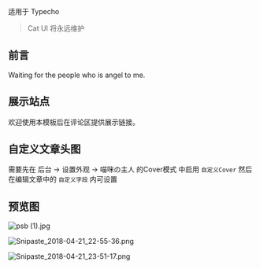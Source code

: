 适用于 Typecho

> Cat UI 将永远维护

## 前言
Waiting for the people who is angel to me.

## 展示站点
欢迎使用本模板后在评论区提供展示链接。

## 自定义文章头图
需要先在 后台 → 设置外观 → 喵咪の主人 的Cover模式 中启用 `自定义Cover`
然后在编辑文章中的 `自定义字段` 内可设置

## 预览图

![psb (1).jpg](https://i.loli.net/2018/04/22/5adb68b4800c3.jpg)

![Snipaste_2018-04-21_22-55-36.png](https://i.loli.net/2018/04/22/5adb68b70e5c9.png)

![Snipaste_2018-04-21_23-51-17.png](https://i.loli.net/2018/04/22/5adb68b72db00.png)
